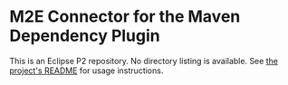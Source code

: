 ---
---
M2E Connector for the Maven Dependency Plugin
=============================================

This is an Eclipse P2 repository.  No directory listing is available. See
[the project's README](https://github.com/amoschov/m2e-maven-dependency-plugin/blob/master/README.md) for usage instructions.
